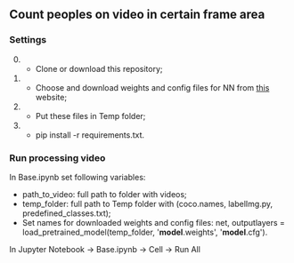 ## Count peoples on video in certain frame area

### Settings
0) - Clone or download this repository;
1) - Choose and download weights and config files for NN from [this](https://pjreddie.com/media/files/yolov3-spp.weights/, 'pjreddie.com') website;
2) - Put these files in Temp folder;
3) - pip install -r requirements.txt.

### Run processing video
In Base.ipynb set following variables:
  - path_to_video: full path to folder with videos;
  - temp_folder: full path to Temp folder with (coco.names, labelImg.py, predefined_classes.txt);
  - Set names for downloaded weights and config files:
  net, outputlayers = load_pretrained_model(temp_folder, '**model**.weights', '**model**.cfg').

In Jupyter Notebook -> Base.ipynb -> Cell -> Run All
                                
                                          


 
